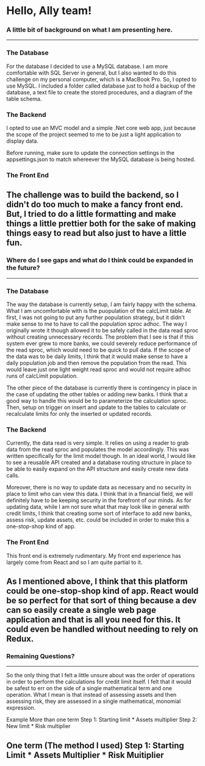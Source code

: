 # **Hello, Ally team!**

### **A little bit of background on what I am presenting here.**
---
### The Database
For the database I decided to use a MySQL database.
I am more comfortable with SQL Server in general, but I also
wanted to do this challenge on my personal computer,
which is a MacBook Pro. So, I opted to use MySQL.
I included a folder called database just to hold a backup
of the database, a text file to create the stored
procedures, and a diagram of the table schema.

### The Backend
I opted to use an MVC model and a simple .Net core web app,
just because the scope of the project seemed to me to be
just a light application to display data.

Before running, make sure to update the connection settings
in the appsettings.json to match whereever the MySQL 
database is being hosted.

### The Front End
The challenge was to build the backend, so I didn't do too
much to make a fancy front end. But, I tried to do a little
formatting and make things a little prettier both for the
sake of making things easy to read but also just to have
a little fun.
---

### **Where do I see gaps and what do I think could be expanded in the future?**
---
### The Database
The way the database is currently setup, I am fairly
happy with the schema. What I am uncomfortable with
is the puopulation of the calcLimit table. At first,
I was not going to put any further population strategy,
but it didn't make sense to me to have to call the
population sproc adhoc. The way I originally wrote
it though allowed it to be safely called in the data
read sproc without creating unnecessary records.
The problem that I see is that if this system ever
grew to more banks, we could severely reduce performance
of the read sproc, which would need to be quick to pull
data. If the scope of the data was to be daily limits,
I think that it would make sense to have a daily population
job and then remove the population from the read.
This would leave just one light weight read sproc and
would not require adhoc runs of calcLimit population.

The other piece of the database is currently there is
contingency in place in the case of updating the other
tables or adding new banks. I think that a good way to
handle this would be to parameterize the calculation
sproc. Then, setup on trigger on insert and update to
the tables to calculate or recalculate limits for only
the inserted or updated records.

### The Backend
Currently, the data read is very simple. It relies on
using a reader to grab data from the read sproc and
populates the model accordingly. This was written
specifically for the limit model though. In an ideal
world, I would like to see a reusable API created
and a database routing structure in place to be able
to easily expand on the API structure and easily
create new data calls.

Moreover, there is no way to
update data as necessary and no security in place
to limit who can view this data. I think that in a
financial field, we will definitely have to be
keeping security in the forefront of our minds. As
for updating data, while I am not sure what that may
look like in general with credit limits, I think that
creating some sort of interface to add new banks,
assess risk, update assets, etc. could be included
in order to make this a one-stop-shop kind of app.

### The Front End
This front end is extremely rudimentary. My front
end experience has largely come from React and so I
am quite partial to it.

As I mentioned above, I think that this platform
could be one-stop-shop kind of app. React would be
so perfect for that sort of thing because a dev can
so easily create a single web page application and
that is all you need for this. It could even be
handled without needing to rely on Redux.
---

### **Remaining Questions?**
---
So the only thing that I felt a little unsure about
was the order of operations in order to perform
the calculations for credit limit itself. I felt that
it would be safest to err on the side of a single
mathematical term and one operation. What I mean is
that instead of assessing assets and then assessing
risk, they are assessed in a single mathematical,
monomial expression.

Example
More than one term
Step 1: Starting limit * Assets multiplier
Step 2: New limit * Risk multiplier

One term (The method I used)
Step 1: Starting Limit * Assets Multiplier * Risk Muitiplier
---